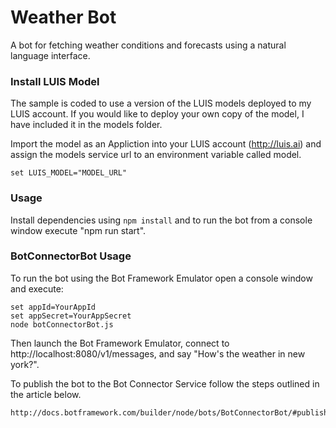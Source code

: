 # Weather Bot
A bot for fetching weather conditions and forecasts using a natural language interface.

### Install LUIS Model
The sample is coded to use a version of the LUIS models deployed to my LUIS account. If you would like to deploy your own copy of the model, I have included it in the models folder.

Import the model as an Appliction into your LUIS account (http://luis.ai) and assign the models service url to an environment variable called model.

    set LUIS_MODEL="MODEL_URL"

### Usage
Install dependencies using `npm install` and to run the bot from a console window execute "npm run start".

### BotConnectorBot Usage
To run the bot using the Bot Framework Emulator open a console window and execute:

    set appId=YourAppId
    set appSecret=YourAppSecret
    node botConnectorBot.js

Then launch the Bot Framework Emulator, connect to http://localhost:8080/v1/messages, and say "How's the weather in new york?".

To publish the bot to the Bot Connector Service follow the steps outlined in the article below.

    http://docs.botframework.com/builder/node/bots/BotConnectorBot/#publishing
